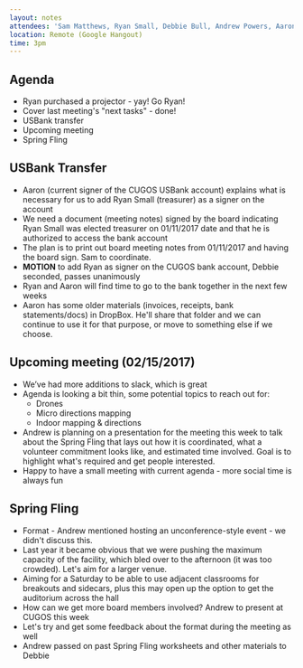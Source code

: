 ```yaml
---
layout: notes
attendees: 'Sam Matthews, Ryan Small, Debbie Bull, Andrew Powers, Aaron Racicot'
location: Remote (Google Hangout)
time: 3pm
---
```


## Agenda

* Ryan purchased a projector - yay! Go Ryan!
* Cover last meeting's "next tasks" - done!
* USBank transfer
* Upcoming meeting
* Spring Fling

## USBank Transfer

* Aaron (current signer of the CUGOS USBank account) explains what is necessary for us to add Ryan Small (treasurer) as a signer on the account
* We need a document (meeting notes) signed by the board indicating Ryan Small was elected treasurer on 01/11/2017 date and that he is authorized to access the bank account
* The plan is to print out board meeting notes from 01/11/2017 and having the board sign. Sam to coordinate.
* **MOTION** to add Ryan as signer on the CUGOS bank account, Debbie seconded, passes unanimously
* Ryan and Aaron will find time to go to the bank together in the next few weeks
* Aaron has some older materials (invoices, receipts, bank statements/docs) in DropBox. He'll share that folder and we can continue to use it for that purpose, or move to something else if we choose.

## Upcoming meeting (02/15/2017)

* We’ve had more additions to slack, which is great
* Agenda is looking a bit thin, some potential topics to reach out for:
  * Drones
  * Micro directions mapping
  * Indoor mapping & directions
* Andrew is planning on a presentation for the meeting this week to talk about the Spring Fling that lays out how it is coordinated, what a volunteer commitment looks like, and estimated time involved. Goal is to highlight what's required and get people interested.
* Happy to have a small meeting with current agenda - more social time is always fun

## Spring Fling

* Format - Andrew mentioned hosting an unconference-style event - we didn't discuss this.
* Last year it became obvious that we were pushing the maximum capacity of the facility, which bled over to the afternoon (it was too crowded). Let's aim for a larger venue.
* Aiming for a Saturday to be able to use adjacent classrooms for breakouts and sidecars, plus this may open up the option to get the auditorium across the hall
* How can we get more board members involved? Andrew to present at CUGOS this week
* Let's try and get some feedback about the format during the meeting as well
* Andrew passed on past Spring Fling worksheets and other materials to Debbie
